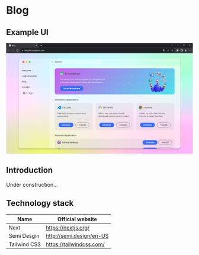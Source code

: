 # Blog

## Example UI

<p align="center">
<img alt="Case preview" src="./public/blog.png">
</p>

## Introduction

Under construction...

## Technology stack

| Name         | Official website         |
| ------------ | ------------------------ |
| Next         | https://nextjs.org/      |
| Semi Desgin  | http://semi.design/en-US |
| Tailwind CSS | https://tailwindcss.com/ |
